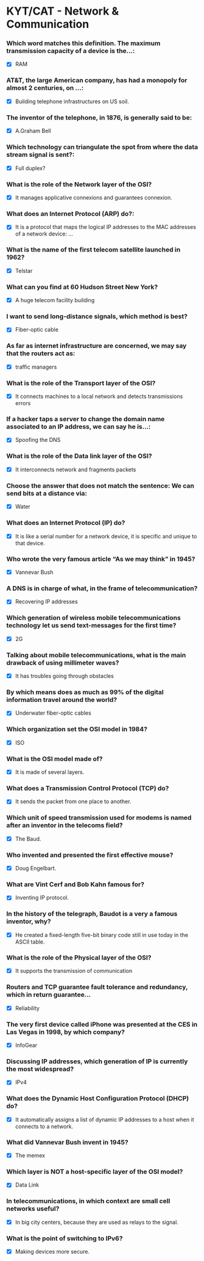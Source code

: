 # KYT/CAT - Network & Communication

### Which word matches this definition. The maximum transmission capacity of a device is the...:
- [x] RAM

### AT&T, the large American company, has had a monopoly for almost 2 centuries, on ...:
- [x] Building telephone infrastructures on US soil.

### The inventor of the telephone, in 1876, is generally said to be:
- [x] A.Graham Bell

### Which technology can triangulate the spot from where the data stream signal is sent?:
- [x] Full duplex?

### What is the role of the Network layer of the OSI?
- [x] It manages applicative connexions and guarantees connexion.

### What does an Internet Protocol (ARP) do?:
- [x] It is a protocol that maps the logical IP addresses to the MAC addresses of a network device: ...

### What is the name of the first telecom satellite launched in 1962?
- [x] Telstar

### What can you find at 60 Hudson Street New York?
- [x] A huge telecom facility building

### I want to send long-distance signals, which method is best?
- [x] Fiber-optic cable

### As far as internet infrastructure are concerned, we may say that the routers act as:
- [x] traffic managers

### What is the role of the Transport layer of the OSI?
- [x] It connects machines to a local network and detects transmissions errors

### If a hacker taps a server to change the domain name associated to an IP address, we can say he is...:
- [x] Spoofing the DNS

### What is the role of the Data link layer of the OSI?
- [x] It interconnects network and fragments packets

### Choose the answer that does not match the sentence: We can send bits at a distance via:
- [x] Water

### What does an Internet Protocol (IP) do?
- [x] It is like a serial number for a network device, it is specific and unique to that device.

### Who wrote the very famous article “As we may think” in 1945?
- [x] Vannevar Bush

### A DNS is in charge of what, in the frame of telecommunication?
- [x] Recovering IP addresses

### Which generation of wireless mobile telecommunications technology let us send text-messages for the first time?
- [x] 2G

### Talking about mobile telecommunications, what is the main drawback of using millimeter waves?
- [x] It has troubles going through obstacles

### By which means does as much as 99% of the digital information travel around the world?
- [x] Underwater fiber-optic cables

### Which organization set the OSI model in 1984?
- [x] ISO

### What is the OSI model made of?
- [x] It is made of several layers.

### What does a Transmission Control Protocol (TCP) do?
- [x] It sends the packet from one place to another.

### Which unit of speed transmission used for modems is named after an inventor in the telecoms field?
- [x] The Baud.

### Who invented and presented the first effective mouse?
- [x] Doug Engelbart.

### What are Vint Cerf and Bob Kahn famous for?
- [x] Inventing IP protocol.

### In the history of the telegraph, Baudot is a very a famous inventor, why?
- [x] He created a fixed-length five-bit binary code still in use today in the ASCII table.

### What is the role of the Physical layer of the OSI?
- [x] It supports the transmission of communication

### Routers and TCP guarantee fault tolerance and redundancy, which in return guarantee...
- [x] Reliability

### The very first device called iPhone was presented at the CES in Las Vegas in 1998, by which company?
- [x] InfoGear

### Discussing IP addresses, which generation of IP is currently the most widespread?
- [x] IPv4

### What does the Dynamic Host Configuration Protocol (DHCP) do?
- [x] It automatically assigns a list of dynamic IP addresses to a host when it connects to a network.

### What did Vannevar Bush invent in 1945?
- [x] The memex

### Which layer is NOT a host-specific layer of the OSI model?
- [x] Data Link

### In telecommunications, in which context are small cell networks useful?
- [x] In big city centers, because they are used as relays to the signal.

### What is the point of switching to IPv6?
- [x] Making devices more secure.
